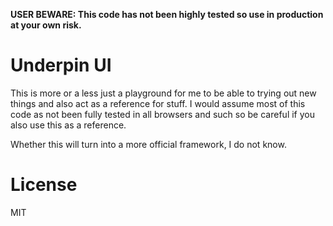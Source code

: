 **USER BEWARE: This code has not been highly tested so use in production at your own risk.**

# Underpin UI

This is more or a less just a playground for me to be able to trying out new things and also act as a reference for stuff. I would assume most of this code as not been fully tested in all browsers and such so be careful if you also use this as a reference.

Whether this will turn into a more official framework, I do not know.

# License

MIT
